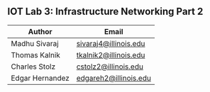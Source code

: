 ## IOT Lab 3: Infrastructure Networking Part 2

| Author           | Email                   |
|------------------|-------------------------|
| Madhu Sivaraj    | sivaraj4@illinois.edu   |
| Thomas Kalnik    | tkalnik2@illinois.edu   |
| Charles Stolz    | cstolz2@illinois.edu    |
| Edgar Hernandez  | edgareh2@illinois.edu   |
